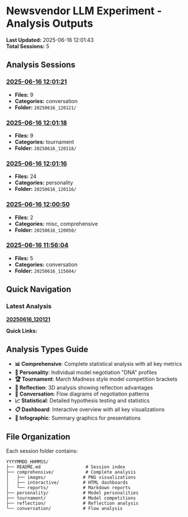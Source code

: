 # Newsvendor LLM Experiment - Analysis Outputs

**Last Updated:** 2025-06-16 12:01:43  
**Total Sessions:** 5

## Analysis Sessions

### [2025-06-16 12:01:21](./20250616_120121/README.md)

- **Files:** 9
- **Categories:** conversation
- **Folder:** `20250616_120121/`

### [2025-06-16 12:01:18](./20250616_120118/README.md)

- **Files:** 9
- **Categories:** tournament
- **Folder:** `20250616_120118/`

### [2025-06-16 12:01:16](./20250616_120116/README.md)

- **Files:** 24
- **Categories:** personality
- **Folder:** `20250616_120116/`

### [2025-06-16 12:00:50](./20250616_120050/README.md)

- **Files:** 2
- **Categories:** misc, comprehensive
- **Folder:** `20250616_120050/`

### [2025-06-16 11:56:04](./20250616_115604/README.md)

- **Files:** 5
- **Categories:** conversation
- **Folder:** `20250616_115604/`


## Quick Navigation

### Latest Analysis
**[20250616_120121](./20250616_120121/README.md)**

**Quick Links:**


## Analysis Types Guide

- **📊 Comprehensive**: Complete statistical analysis with all key metrics
- **🧬 Personality**: Individual model negotiation "DNA" profiles  
- **🏆 Tournament**: March Madness style model competition brackets
- **🌟 Reflection**: 3D analysis showing reflection advantages
- **🌊 Conversation**: Flow diagrams of negotiation patterns
- **📈 Statistical**: Detailed hypothesis testing and statistics
- **📋 Dashboard**: Interactive overview with all key visualizations
- **🎨 Infographic**: Summary graphics for presentations

## File Organization

Each session folder contains:
```
YYYYMMDD_HHMMSS/
├── README.md                 # Session index
├── comprehensive/            # Complete analysis
│   ├── images/              # PNG visualizations
│   ├── interactive/         # HTML dashboards
│   └── reports/             # Markdown reports
├── personality/             # Model personalities
├── tournament/              # Model competitions
├── reflection/              # Reflection analysis
└── conversation/            # Flow analysis
```
